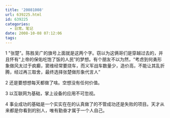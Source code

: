 ```yaml
---
title: '20081008'
url: 639225.html
id: 639225
categories:
  - 日常。笔记
date: 2008-10-08 07:12:06
tags:
---
```


1 "张楚"。陈胜吴广的旗号上面就是这两个字。窃以为这俩哥们是穿越过去的，并且怀有“上帝的保佑吃饱了饭的人民”的梦想。有个朋友不以为然，“考虑到何勇形象做风太过于疯癫，窦维经常要烧车，而义军战车数量少，造价高，不能让其乱折腾，经过再三取舍，最终选择张楚做形象代言人”

2 还是要想想每天都做了啥。空想没有任何价值。

3 以互联网为基础，掌上设备的应用不可忽视。

4 事业成功的基础是一个实实在在的认真做了的不管成功还是失败的项目。天才从来都是你看到的别人，唯有勤奋才属于一个人自己。